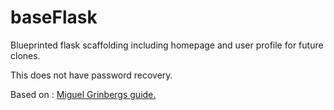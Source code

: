 # baseFlask
Blueprinted flask scaffolding including homepage and user profile for future clones.

This does not have password recovery.

Based on : [Miguel Grinbergs guide.](courses.miguelgrinberg.com)